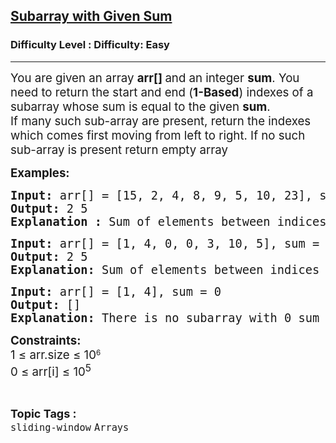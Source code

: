 <h2><a href="https://www.geeksforgeeks.org/problems/subarray-with-given-sum--145933/1?page=1&category=sliding-window&difficulty=Easy&status=unsolved&sortBy=submissions">Subarray with Given Sum</a></h2><h3>Difficulty Level : Difficulty: Easy</h3><hr><div class="problems_problem_content__Xm_eO"><p><span style="font-size: 14pt;">You are given an array&nbsp;<strong>arr[]&nbsp;</strong>and an integer&nbsp;<strong>sum</strong>. You need to return the start and end (<strong>1-Based</strong>) indexes of a subarray whose sum is equal to the given&nbsp;<strong>sum</strong>.<br>If many such sub-array are present, return the indexes which comes first moving from left to right. If no such sub-array is present return empty array</span></p>
<p><strong><span style="font-size: 14pt;">Examples:</span></strong></p>
<pre><span style="font-size: 14pt;"><strong>Input: </strong>arr[] = [15, 2, 4, 8, 9, 5, 10, 23], sum = 23
<strong>Output: </strong>2 5 
<strong>Explanation : </strong>Sum of elements between indices 2 and 5 is 2+4+8+9 = 23</span></pre>
<pre><span style="font-size: 14pt;"><strong>Input: </strong>arr[] = [1, 4, 0, 0, 3, 10, 5], sum = 7
<strong>Output: </strong>2 5
<strong>Explanation: </strong>Sum of elements between indices 2 and 5 is 4+0+0+3 = 7</span></pre>
<pre><span style="font-size: 14pt;"><strong>Input: </strong>arr[] = [1, 4], sum = 0
<strong>Output: </strong>[]
<strong>Explanation: </strong>There is no subarray with 0 sum</span></pre>
<p><strong style="font-size: 18.6667px;">Constraints:</strong><br style="font-size: 18.6667px;"><span style="font-size: 18.6667px;">1 ≤ arr.size ≤ 10</span><sup>6</sup><br style="font-size: 18.6667px;"><span style="font-size: 18.6667px;">0 ≤ arr[i] ≤ 10<sup>5</sup></span></p></div><br><p><span style=font-size:18px><strong>Topic Tags : </strong><br><code>sliding-window</code>&nbsp;<code>Arrays</code>&nbsp;